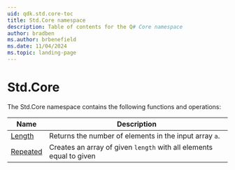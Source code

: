 ```yaml
---
uid: qdk.std.core-toc
title: Std.Core namespace
description: Table of contents for the Q# Core namespace
author: bradben
ms.author: brbenefield
ms.date: 11/04/2024
ms.topic: landing-page
---
```


# Std.Core

The Std.Core namespace contains the following functions and operations:


| Name | Description |
|------|-------------|
| [Length](xref:Qdk.Std.Core.Length) | Returns the number of elements in the input array `a`. |
| [Repeated](xref:Qdk.Std.Core.Repeated) | Creates an array of given `length` with all elements equal to given |
